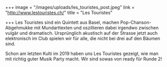 +++
image = "/images/uploads/les_touristes_post.jpeg"
link = "http://www.lestouristes.ch/"
title = "Les Touristes"

+++
Les Touristes sind ein Quintett aus Basel, machen Pop-Chanson-Abgehmukke mit Mundarttexten und oszillieren dabei irgendwo zwischen vulgär und dramatisch. Ursprünglich akustisch auf der Strasse jetzt auch elektronisch im Club spielen wir für alle, die nicht bei drei auf den Bäumen sind.

Schon am letzten Kulti im 2019 haben uns Les Touristes gezeigt, wie man mit richtig guter Musik Party macht. Wir sind sowas von ready für Runde 2!